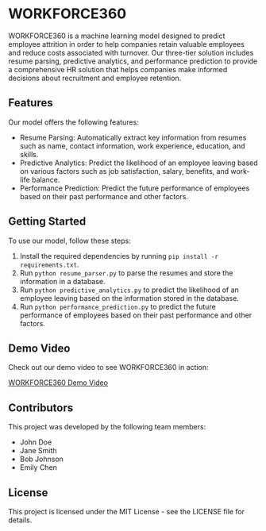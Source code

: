 # WORKFORCE360

WORKFORCE360 is a machine learning model designed to predict employee attrition in order to help companies retain valuable employees and reduce costs associated with turnover. Our three-tier solution includes resume parsing, predictive analytics, and performance prediction to provide a comprehensive HR solution that helps companies make informed decisions about recruitment and employee retention.

## Features

Our model offers the following features:

- Resume Parsing: Automatically extract key information from resumes such as name, contact information, work experience, education, and skills.
- Predictive Analytics: Predict the likelihood of an employee leaving based on various factors such as job satisfaction, salary, benefits, and work-life balance.
- Performance Prediction: Predict the future performance of employees based on their past performance and other factors.

## Getting Started

To use our model, follow these steps:

1. Install the required dependencies by running `pip install -r requirements.txt`.
2. Run `python resume_parser.py` to parse the resumes and store the information in a database.
3. Run `python predictive_analytics.py` to predict the likelihood of an employee leaving based on the information stored in the database.
4. Run `python performance_prediction.py` to predict the future performance of employees based on their past performance and other factors.

## Demo Video

Check out our demo video to see WORKFORCE360 in action:

[WORKFORCE360 Demo Video](https://www.youtube.com/watch?v=XXXXXXXXXXX)

## Contributors

This project was developed by the following team members:

- John Doe
- Jane Smith
- Bob Johnson
- Emily Chen

## License

This project is licensed under the MIT License - see the LICENSE file for details.
